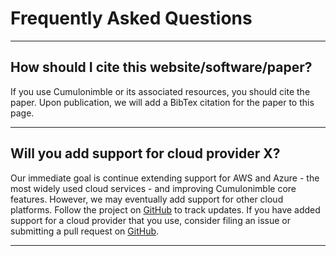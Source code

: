 # Frequently Asked Questions

---

## How should I cite this website/software/paper?
If you use Cumulonimble or its associated resources, you should cite the paper.
Upon publication, we will add a BibTex citation for the paper to this page.

---

## Will you add support for cloud provider X?
Our immediate goal is continue extending support for AWS and Azure - the most widely used cloud services - and improving Cumulonimble core features.
However, we may eventually add support for other cloud platforms.
Follow the project on [GitHub](https://github.com/kosticlab/cumulonimble) to track updates.
If you have added support for a cloud provider that you use, consider filing an issue or submitting a pull request on [GitHub](https://github.com/kosticlab/cumulonimble).

---
